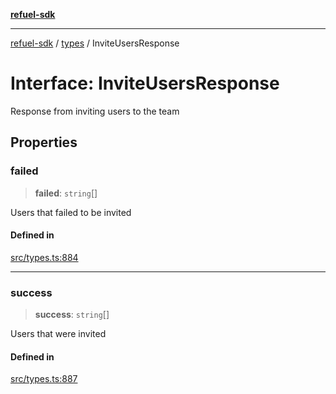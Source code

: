 [**refuel-sdk**](../../README.md)

***

[refuel-sdk](../../modules.md) / [types](../README.md) / InviteUsersResponse

# Interface: InviteUsersResponse

Response from inviting users to the team

## Properties

### failed

> **failed**: `string`[]

Users that failed to be invited

#### Defined in

[src/types.ts:884](https://github.com/refuel-ai/refuel-sdk/blob/61d30041216a525535e2edabde48af0f00ec66c9/src/types.ts#L884)

***

### success

> **success**: `string`[]

Users that were invited

#### Defined in

[src/types.ts:887](https://github.com/refuel-ai/refuel-sdk/blob/61d30041216a525535e2edabde48af0f00ec66c9/src/types.ts#L887)
